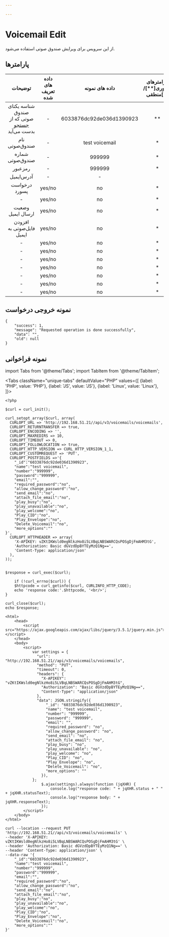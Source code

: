 ```yaml
---

---
```

# Voicemail Edit

از این سرویس برای ویرایش صندوق صوتی استفاده می‌شود.

## پارامتر‌ها
|                    توضیحات                    | داده های تعریف شده |      داده های نمونه      | پارامترهای ضروری[**]/منطقی[*] |       پارامترها       |
|:---------------------------------------------:|:------------------:|:------------------------:|:----------------------:|:---------------------:|
| شناسه یکتای صندوق صوتی که از [جستجو](/docs/api/callcenter_api/SimoTelAPI/voicemail/voicemail_search) بدست می‌‌‌آید |          -         | 6033876dc92de036d1390923 |           **           |          id_          |
|                 نام صندوق‌صوتی                 |          -         |      test voicemail      |            *           |          name         |
|                شماره‌ صندوق‌صوتی                |          -         |          999999          |            *           |         number        |
|                    رمزعبور                    |          -         |          999999          |            *           |        password       |
|                   آدرس‌ایمیل                   |          -         |             -            |                        |         email         |
|                 درخواست پسورد                 |       yes/no       |            no            |            *           |   required_password   |
|                       -                       |       yes/no       |            no            |            *           | allow_change_password |
|                  وضعیت ارسال ایمیل                  |       yes/no       |            no            |            *           |       send_email      |
|            افزودن فایل‌صوتی به ایمیل           |       yes/no       |            no            |            *           |   attach_file_email   |
|                       -                       |       yes/no       |            no            |            *           |       play_busy       |
|                       -                       |       yes/no       |            no            |            *           |    play_unavailable   |
|                       -                       |       yes/no       |            no            |            *           |      play_welcome     |
|                       -                       |       yes/no       |            no            |            *           |        Play_CID       |
|                       -                       |       yes/no       |            no            |            *           |     Play_Envelope     |
|                       -                       |       yes/no       |            no            |            *           |    Delete_Voicemail   |
|                       -                       |       yes/no       |            no            |            *           |      more_options     |

## نمونه خروجی درخواست

```shell
{
    "success": 1,
    "message": "Requested operation is done successfully",
    "data": "",
    "old": null
}
```



## نمونه فراخوانی

import Tabs from '@theme/Tabs';
import TabItem from '@theme/TabItem';

<Tabs
   className="unique-tabs" 
    defaultValue="PHP"
    values={[
        {label: 'PHP', value: 'PHP'},
        {label: 'JS', value: 'JS'},
		{label: 'Linux', value: 'Linux'},
    ]}>
<TabItem value="PHP">

	<?php

	$curl = curl_init();

	curl_setopt_array($curl, array(
	  CURLOPT_URL => 'http://192.168.51.21//api/v3/voicemails/voicemails',
	  CURLOPT_RETURNTRANSFER => true,
	  CURLOPT_ENCODING => '',
	  CURLOPT_MAXREDIRS => 10,
	  CURLOPT_TIMEOUT => 0,
	  CURLOPT_FOLLOWLOCATION => true,
	  CURLOPT_HTTP_VERSION => CURL_HTTP_VERSION_1_1,
	  CURLOPT_CUSTOMREQUEST => 'PUT',
	  CURLOPT_POSTFIELDS =>'{
		"_id":"6033876dc92de036d1390923",
		"name":"test voicemail",
		"number":"999999",
		"password":"999999",
		"email":"",
		"required_password":"no",
		"allow_change_password":"no",
		"send_email":"no",
		"attach_file_email":"no",
		"play_busy":"no",
		"play_unavailable":"no",
		"play_welcome":"no",
		"Play_CID":"no",
		"Play_Envelope":"no",
		"Delete_Voicemail":"no",
		"more_options":""
	}',
	  CURLOPT_HTTPHEADER => array(
		'X-APIKEY: vZKtIKWsld0egNlkzHo8i5LVBqLNBSWARCQsPOSgDjFmAHM3tG',
		'Authorization: Basic dGVzdDpBYTEyMzQ1Ng==',
		'Content-Type: application/json'
	  ),
	));


	$response = curl_exec($curl);

		if (!curl_errno($curl)) {
		$httpcode = curl_getinfo($curl, CURLINFO_HTTP_CODE);
		echo 'response code:'.$httpcode, '<br/>';
	}

	curl_close($curl);
	echo $response;


</TabItem>
<TabItem value="JS">

	<html>
		<head>
			<script src="https://ajax.googleapis.com/ajax/libs/jquery/3.5.1/jquery.min.js"></script>
		</head>
		<body>
			<script>
				var settings = {
				  "url": "http://192.168.51.21//api/v3/voicemails/voicemails",
				  "method": "PUT",
				  "timeout": 0,
				  "headers": {
					"X-APIKEY": "vZKtIKWsld0egNlkzHo8i5LVBqLNBSWARCQsPOSgDjFmAHM3tG",
					"Authorization": "Basic dGVzdDpBYTEyMzQ1Ng==",
					"Content-Type": "application/json"
				  },
				  "data": JSON.stringify({
					  "_id": "6033876dc92de036d1390923",
					  "name": "test voicemail",
					  "number": "999999",
					  "password": "999999",
					  "email": "",
					  "required_password": "no",
					  "allow_change_password": "no",
					  "send_email": "no",
					  "attach_file_email": "no",
					  "play_busy": "no",
					  "play_unavailable": "no",
					  "play_welcome": "no",
					  "Play_CID": "no",
					  "Play_Envelope": "no",
					  "Delete_Voicemail": "no",
					  "more_options": ""
					}),
				};
					$.ajax(settings).always(function (jqXHR) {
						console.log("response code: " + jqXHR.status + " " + jqXHR.statusText);
						console.log("response body: " + jqXHR.responseText);
					});
			</script>
		</body>
	</html>


</TabItem>
<TabItem value="Linux">

	curl --location --request PUT 'http://192.168.51.21//api/v3/voicemails/voicemails' \
	--header 'X-APIKEY: vZKtIKWsld0egNlkzHo8i5LVBqLNBSWARCQsPOSgDjFmAHM3tG' \
	--header 'Authorization: Basic dGVzdDpBYTEyMzQ1Ng==' \
	--header 'Content-Type: application/json' \
	--data-raw '{
		"_id":"6033876dc92de036d1390923",
		"name":"test voicemail",
		"number":"999999",
		"password":"999999",
		"email":"",
		"required_password":"no",
		"allow_change_password":"no",
		"send_email":"no",
		"attach_file_email":"no",
		"play_busy":"no",
		"play_unavailable":"no",
		"play_welcome":"no",
		"Play_CID":"no",
		"Play_Envelope":"no",
		"Delete_Voicemail":"no",
		"more_options":""
	}'
</TabItem>
</Tabs>

